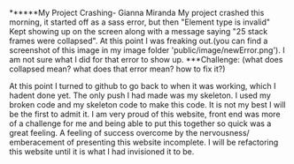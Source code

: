 













******My Project Crashing- Gianna Miranda
My project crashed this morning, it started off as a sass error, but then "Element type is invalid" Kept showing up on the screen along with a message saying "25 stack frames were collapsed". At this point I was freaking out.(you can find a screenshot of this image in my image folder 'public/image/newError.png'). I am not sure what I did for that error to show up. 
***Challenge: (what does collapsed mean? what does that error mean? how to fix it?)

At this point I turned to github to go back to when it was working, which I hadent done yet. The only push I had made was my skeleton. I used my broken code and my skeleton code to make this code. It is not my best I will be the first to admit it. I am very proud of this website, front end was more of a challenge for me and being able to put this together so quick was a great feeling. A feeling of success overcome by the nervousness/ emberacement of presenting this website incomplete. I will be refactoring this website until it is what I had invisioned it to be.
<!-- This project is a website made for my mother, Gilla Miranda.
THe set up of thsi website is fairly simple

Why we made it?
What did we use?
What were our challenges?
Breif description of process : -->
